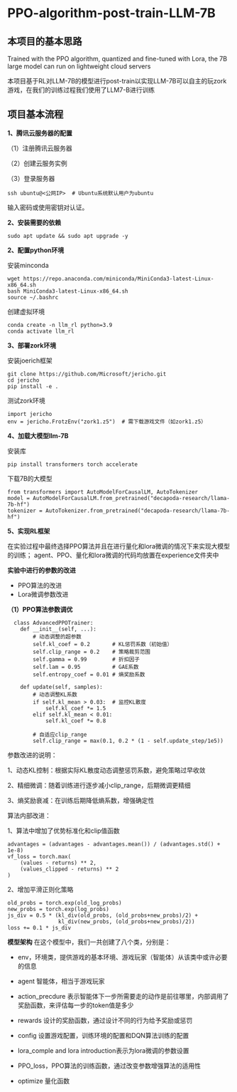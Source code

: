 # PPO-algorithm-post-train-LLM-7B
## 本项目的基本思路
Trained with the PPO algorithm, quantized and fine-tuned with Lora, the 7B large model can run on lightweight cloud servers

本项目基于RL对LLM-7B的模型进行post-train以实现LLM-7B可以自主的玩zork游戏，在我们的训练过程我们使用了LLM7-B进行训练

## 项目基本流程

**1、腾讯云服务器的配置**

（1）注册腾讯云服务器

（2）创建云服务实例

（3）登录服务器

```
ssh ubuntu@<公网IP>  # Ubuntu系统默认用户为ubuntu
```
输入密码或使用密钥对认证。

**2、安装需要的依赖** 

```
sudo apt update && sudo apt upgrade -y
```
**2、配置python环境**

安装minconda

```
wget https://repo.anaconda.com/miniconda/MiniConda3-latest-Linux-x86_64.sh
bash MiniConda3-latest-Linux-x86_64.sh
source ~/.bashrc
```
创建虚拟环境

```
conda create -n llm_rl python=3.9
conda activate llm_rl
```

**3、部署zork环境**

安装joerich框架

```
git clone https://github.com/Microsoft/jericho.git
cd jericho
pip install -e .
```
测试zork环境

```
import jericho
env = jericho.FrotzEnv("zork1.z5")  # 需下载游戏文件（如zork1.z5）
```

**4、加载大模型llm-7B**

安装库
```
pip install transformers torch accelerate
```

下载7B的大模型
```
from transformers import AutoModelForCausalLM, AutoTokenizer
model = AutoModelForCausalLM.from_pretrained("decapoda-research/llama-7b-hf")
tokenizer = AutoTokenizer.from_pretrained("decapoda-research/llama-7b-hf")
```

**5、实现RL框架**

在实验过程中最终选择PPO算法并且在进行量化和lora微调的情况下来实现大模型的训练；
agent、PPO、量化和lora微调的代码均放置在experience文件夹中

**实验中进行的参数的改进**
- PPO算法的改进
- Lora微调参数改进

**（1）PPO算法参数调优**
```
  class AdvancedPPOTrainer:
    def __init__(self, ...):
        # 动态调整的超参数
        self.kl_coef = 0.2       # KL惩罚系数（初始值）
        self.clip_range = 0.2    # 策略裁剪范围
        self.gamma = 0.99        # 折扣因子
        self.lam = 0.95          # GAE系数
        self.entropy_coef = 0.01 # 熵奖励系数
        
    def update(self, samples):
        # 动态调整KL系数
        if self.kl_mean > 0.03:  # 监控KL散度
            self.kl_coef *= 1.5
        elif self.kl_mean < 0.01:
            self.kl_coef *= 0.8
        
        # 自适应clip_range
        self.clip_range = max(0.1, 0.2 * (1 - self.update_step/1e5))
```
参数改进的说明：

1、动态KL控制：根据实际KL散度动态调整惩罚系数，避免策略过早收敛

2、精细微调：随着训练进行逐步减小clip_range，后期微调更精细

3、熵奖励衰减：在训练后期降低熵系数，增强确定性

算法内部改进：

1、算法中增加了优势标准化和clip值函数
```
advantages = (advantages - advantages.mean()) / (advantages.std() + 1e-8)
vf_loss = torch.max(
    (values - returns) ** 2,
    (values_clipped - returns) ** 2
)
```
2、增加平滑正则化策略
```
old_probs = torch.exp(old_log_probs)
new_probs = torch.exp(log_probs)
js_div = 0.5 * (kl_div(old_probs, (old_probs+new_probs)/2) + 
                kl_div(new_probs, (old_probs+new_probs)/2))
loss += 0.1 * js_div
```

**模型架构**
在这个模型中，我们一共创建了八个类，分别是：

- env，环境类，提供游戏的基本环境、游戏玩家（智能体）从该类中或许必要的信息

- agent 智能体，相当于游戏玩家

- action_precdure 表示智能体下一步所需要走的动作是前往哪里，内部调用了奖励函数，来评估每一步的token值是多少

- rewards 设计的奖励函数，通过设计不同的行为给予奖励或惩罚

- config 设置游戏配置，训练环境的配置和DQN算法训练的配置

- lora_comple and lora introduction表示为lora微调的参数设置

- PPO_loss，PPO算法的训练函数，通过改变参数增强算法的适用性

- optimize 量化函数
